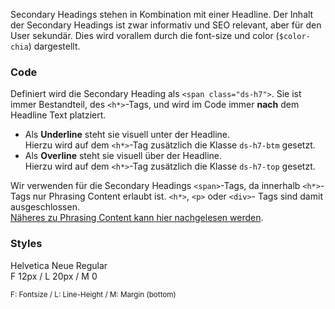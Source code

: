 Secondary Headings stehen in Kombination mit einer Headline. Der Inhalt der Secondary Headings ist zwar informativ und SEO relevant, aber für den User sekundär. Dies wird vorallem durch die font-size und color (`$color-chia`) dargestellt.

### Code  
Definiert wird die Secondary Heading als `<span class="ds-h7">`. Sie ist immer Bestandteil, des `<h*>`-Tags, und wird im Code immer __nach__ dem Headline Text platziert.

- Als __Underline__ steht sie visuell unter der Headline.  
Hierzu wird auf dem `<h*>`-Tag zusätzlich die Klasse `ds-h7-btm` gesetzt. 
- Als __Overline__ steht sie visuell über der Headline.  
Hierzu wird auf dem `<h*>`-Tag zusätzlich die Klasse `ds-h7-top` gesetzt. 

Wir verwenden für die Secondary Headings `<span>`-Tags, da innerhalb  `<h*>`-Tags nur Phrasing Content erlaubt ist. `<h*>`, `<p>` oder `<div>`- Tags sind damit ausgeschlossen.  
[Näheres zu Phrasing Content kann hier nachgelesen werden](https://html.spec.whatwg.org/multipage/sections.html#the-h1,-h2,-h3,-h4,-h5,-and-h6-elements).

### Styles  
Helvetica Neue Regular  
F 12px / L 20px / M 0
  
<small>F: Fontsize / L: Line-Height / M: Margin (bottom)</small>
